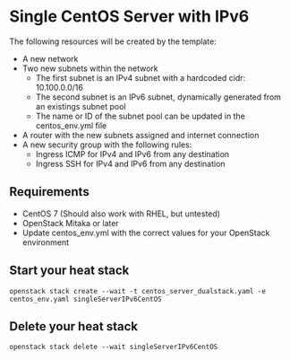 # Single CentOS Server with IPv6

The following resources will be created by the template:

* A new network
* Two new subnets within the network
  * The first subnet is an IPv4 subnet with a hardcoded cidr: 10.100.0.0/16
  * The second subnet is an IPv6 subnet, dynamically generated from an existings subnet pool
  * The name or ID of the subnet pool can be updated in the centos_env.yml file
* A router with the new subnets assigned and internet connection
* A new security group with the following rules:
  * Ingress ICMP for IPv4 and IPv6 from any destination
  * Ingress SSH for IPv4 and IPv6 from any destination

## Requirements

* CentOS 7 (Should also work with RHEL, but untested)
* OpenStack Mitaka or later
* Update centos_env.yml with the correct values for your OpenStack environment

## Start your heat stack

`openstack stack create --wait -t centos_server_dualstack.yaml -e centos_env.yaml singleServerIPv6CentOS`

## Delete your heat stack

`openstack stack delete --wait singleServerIPv6CentOS`
